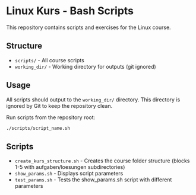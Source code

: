 # Linux Kurs - Bash Scripts

This repository contains scripts and exercises for the Linux course.

## Structure

- `scripts/` - All course scripts
- `working_dir/` - Working directory for outputs (git ignored)

## Usage

All scripts should output to the `working_dir/` directory. This directory is ignored by Git to keep the repository clean.

Run scripts from the repository root:
```bash
./scripts/script_name.sh
```

## Scripts

- `create_kurs_structure.sh` - Creates the course folder structure (blocks 1-5 with aufgaben/loesungen subdirectories)
- `show_params.sh` - Displays script parameters
- `test_params.sh` - Tests the show_params.sh script with different parameters
